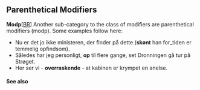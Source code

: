 ## Parenthetical Modifiers ##

**Modp**[[BR](BR.md)] Another sub-category to the class of modifiers are parenthetical modifiers (modp). Some examples follow here:

  * Nu er det jo ikke ministeren, der finder på dette (**skønt** han for\_tiden er temmelig opfindsom).
  * Således har jeg personligt, **op** til flere gange, set Dronningen gå tur på Strøget.
  * Her ser vi - **overraskende** - at kabinen er krympet en anelse.


#### See also ####

